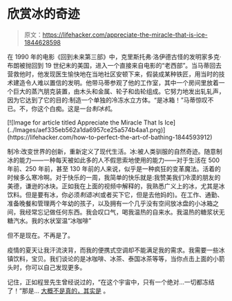 # 欣赏冰的奇迹

> 原文：<https://lifehacker.com/appreciate-the-miracle-that-is-ice-1844628598>

在 1990 年的电影《回到未来第三部》中，克里斯托弗·洛伊德古怪的发明家多克·布朗被抛回到 19 世纪末的美国，进入一个直接来自电影的“老西部”。当马蒂回去营救他时，他发现医生愉快地在当地社区安顿下来，假装成某种铁匠，用当时的技术建造令人难以置信的发明。他带马蒂参观了他的工作室，其中一个房间里放着一个巨大的蒸汽朋克装置，由木头和金属、轮子和齿轮组成。它努力地发出轧轧声，因为它达到了它的目的:制造一个单独的冷冻水立方体。“是冰箱！”马蒂惊叹不已。不，你这个白痴。这是一台*制冰机*。

<aside data-commerce-source="inset" class="sc-16a0mhj-2 gAjHzr">[![Image for article titled Appreciate the Miracle That Is Ice](../Images/aef335eb562a1da6957ce25a574b4aa1.png)](https://lifehacker.com/how-to-perfect-the-art-of-bathing-1844593912)</aside>

制冷:改变世界的创新，重新定义了现代生活。冰:被人类驯服的自然奇迹。随意制冰的能力——一种每天被如此多的人不假思索地使用的能力——对于生活在 500 年前、250 年前，甚至 130 年前的人来说，似乎是一种疯狂的变革魔法。活着的时候多么寒冷啊。对于快乐的一周，我简单的快乐就是:我赞美我们冷漠的朋友的美德，谦逊的冰块。正如我在上面的视频中解释的，我熟悉广义上的冰，尤其是冰饮料。但是要有冰，你必须*制造冰*(或者买下它，但是去他妈的)。在工作、通勤、准备晚餐和管理两个年幼的孩子，以及拥有一个几乎没有空间放冰盘的小冰箱之间，我经常忘记做任何东西。我会叹口气，喝我温热的自来水。我温热的糖浆状无糖汽水。我的水状室温“冰咖啡”

但不是现在。不再是了。

疫情的夏天让我汗流浃背，而我的便携式空调却不能满足我的需求。我需要一些冰镇饮料，宝贝。我们谈论的是冰咖啡、冰茶、泰国冰茶等等，当你点击上面的小箭头时，你可以自己发现更多。

记住，正如程昱先生曾经说过的，“在这个宇宙中，只有一个绝对...一切都冻结了！”那是... [大概不是真的，其实是](https://cryo.gsfc.nasa.gov/introduction/liquid_helium.html#:~:text=Helium%20does%20not%20freeze%20at,point%20of%20nitrogen%20are%20needed.) 。